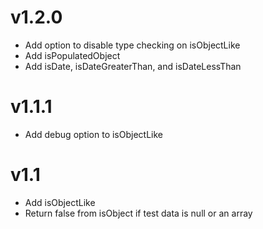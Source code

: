 # v1.2.0
* Add option to disable type checking on isObjectLike  
* Add isPopulatedObject  
* Add isDate, isDateGreaterThan, and isDateLessThan  

# v1.1.1  
* Add debug option to isObjectLike  

# v1.1  
* Add isObjectLike  
* Return false from isObject if test data is null or an array  